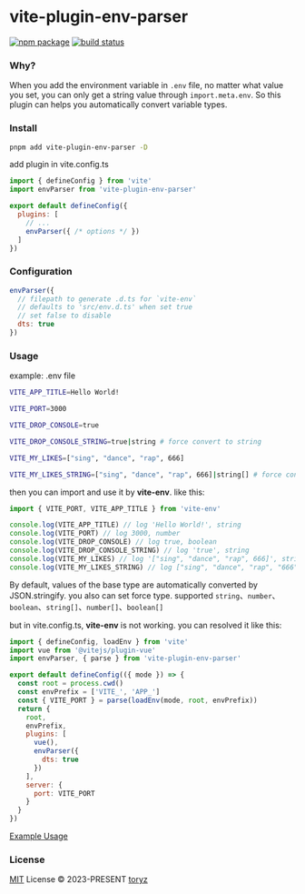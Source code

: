 # vite-plugin-env-parser

<p>
  <a href="https://npmjs.com/package/vite-plugin-env-parser"><img src="https://img.shields.io/npm/v/vite-plugin-env-parser.svg" alt="npm package"></a>
  <a href="https://github.com/zhou-tao/vite-plugin-env-parser/actions/workflows/ci.yml"><img src="https://github.com/zhou-tao/vite-plugin-env-parser/actions/workflows/ci.yml/badge.svg?branch=main" alt="build status"></a>
</p>

### Why? 

When you add the environment variable in `.env` file, no matter what value you set, you can only get a string value through `import.meta.env`.
So this plugin can helps you automatically convert variable types.

### Install

```bash
pnpm add vite-plugin-env-parser -D
```

add plugin in vite.config.ts

```js
import { defineConfig } from 'vite'
import envParser from 'vite-plugin-env-parser'

export default defineConfig({
  plugins: [
    // ...
    envParser({ /* options */ })
  ]
})
```

### Configuration

```js
envParser({
  // filepath to generate .d.ts for `vite-env`
  // defaults to 'src/env.d.ts' when set true
  // set false to disable
  dts: true
})
```

### Usage

example: .env file

```bash
VITE_APP_TITLE=Hello World!

VITE_PORT=3000

VITE_DROP_CONSOLE=true

VITE_DROP_CONSOLE_STRING=true|string # force convert to string

VITE_MY_LIKES=["sing", "dance", "rap", 666]

VITE_MY_LIKES_STRING=["sing", "dance", "rap", 666]|string[] # force convert to array of string
```

then you can import and use it by **vite-env**. like this:

```js
import { VITE_PORT, VITE_APP_TITLE } from 'vite-env'

console.log(VITE_APP_TITLE) // log 'Hello World!', string
console.log(VITE_PORT) // log 3000, number
console.log(VITE_DROP_CONSOLE) // log true, boolean
console.log(VITE_DROP_CONSOLE_STRING) // log 'true', string
console.log(VITE_MY_LIKES) // log '["sing", "dance", "rap", 666]', string
console.log(VITE_MY_LIKES_STRING) // log ["sing", "dance", "rap", "666"], string[]
```

By default, values of the base type are automatically converted by JSON.stringify. you also can set force type. 
supported `string`、`number`、`boolean`、`string[]`、`number[]`、`boolean[]`

but in vite.config.ts, **vite-env** is not working. you can resolved it like this:
```js
import { defineConfig, loadEnv } from 'vite'
import vue from '@vitejs/plugin-vue'
import envParser, { parse } from 'vite-plugin-env-parser'

export default defineConfig(({ mode }) => {
  const root = process.cwd()
  const envPrefix = ['VITE_', 'APP_']
  const { VITE_PORT } = parse(loadEnv(mode, root, envPrefix))
  return {
    root,
    envPrefix,
    plugins: [
      vue(),
      envParser({
        dts: true
      })
    ],
    server: {
      port: VITE_PORT
    }
  }
})
```


[Example Usage](https://github.com/zhou-tao/vite-plugin-env-parser/tree/main/examples/vite-vue3)

### License

[MIT](./LICENSE) License &copy; 2023-PRESENT [toryz](https://github.com/zhou-tao)
